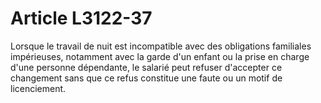 # Article L3122-37

Lorsque le travail de nuit est incompatible avec des obligations familiales impérieuses, notamment avec la garde d'un enfant ou la prise en charge d'une personne dépendante, le salarié peut refuser d'accepter ce changement sans que ce refus constitue une faute ou un motif de licenciement.